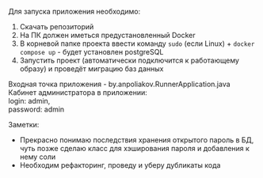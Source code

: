 Для запуска приложения необходимо:
1. Скачать репозиторий
2. На ПК должен иметься предустановленный Docker
3. В корневой папке проекта ввести команду `sudo` (если Linux) +  `docker compose up` - будет установлен postgreSQL
4. Запустить проект (автоматически подключится к работающему образу) и проведёт миграцию баз данных

Входная точка приложения - by.anpoliakov.RunnerApplication.java
Кабинет администратора в приложении:   
login: admin,   
password: admin

Заметки:
* Прекрасно понимаю последствия хранения открытого пароль в БД, чуть позже сделаю класс для хэширования пароля и добавления к нему соли
* Необходим рефакторинг, проведу и уберу дубликаты кода
